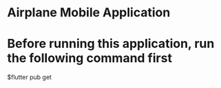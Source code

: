 # Airplane Mobile Application

# Before running this application, run the following command first
$flutter pub get
